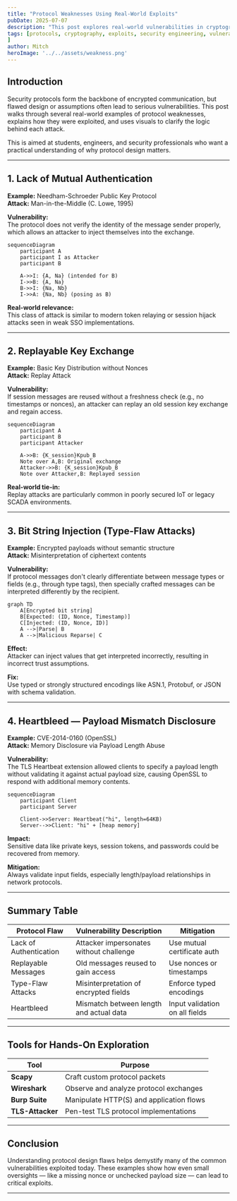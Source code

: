 ```yaml
---
title: "Protocol Weaknesses Using Real-World Exploits"
pubDate: 2025-07-07
description: "This post explores real-world vulnerabilities in cryptographic protocols through clear visual breakdowns. From replay attacks and bit-string injection to Heartbleed, each flaw is explained using diagrams and real-world context, offering actionable insights for students and cybersecurity professionals."
tags: [protocols, cryptography, exploits, security engineering, vulnerability analysis, heartbleed, authentication, replay attack, type-flaw, cybersecurity education
]
author: Mitch
heroImage: '../../assets/weakness.png'
---
```


## Introduction

Security protocols form the backbone of encrypted communication, but flawed design or assumptions often lead to serious vulnerabilities. This post walks through several real-world examples of protocol weaknesses, explains how they were exploited, and uses visuals to clarify the logic behind each attack.

This is aimed at students, engineers, and security professionals who want a practical understanding of why protocol design matters.

---

## 1. Lack of Mutual Authentication  
**Example:** Needham-Schroeder Public Key Protocol  
**Attack:** Man-in-the-Middle (C. Lowe, 1995)

**Vulnerability:**  
The protocol does not verify the identity of the message sender properly, which allows an attacker to inject themselves into the exchange.

```mermaid
sequenceDiagram
    participant A
    participant I as Attacker
    participant B

    A->>I: {A, Na} (intended for B)
    I->>B: {A, Na}
    B->>I: {Na, Nb}
    I->>A: {Na, Nb} (posing as B)
```

**Real-world relevance:**  
This class of attack is similar to modern token relaying or session hijack attacks seen in weak SSO implementations.

---

## 2. Replayable Key Exchange  
**Example:** Basic Key Distribution without Nonces  
**Attack:** Replay Attack

**Vulnerability:**  
If session messages are reused without a freshness check (e.g., no timestamps or nonces), an attacker can replay an old session key exchange and regain access.

```mermaid
sequenceDiagram
    participant A
    participant B
    participant Attacker

    A->>B: {K_session}Kpub_B
    Note over A,B: Original exchange
    Attacker->>B: {K_session}Kpub_B
    Note over Attacker,B: Replayed session
```

**Real-world tie-in:**  
Replay attacks are particularly common in poorly secured IoT or legacy SCADA environments.

---

## 3. Bit String Injection (Type-Flaw Attacks)  
**Example:** Encrypted payloads without semantic structure  
**Attack:** Misinterpretation of ciphertext contents

**Vulnerability:**  
If protocol messages don't clearly differentiate between message types or fields (e.g., through type tags), then specially crafted messages can be interpreted differently by the recipient.

```mermaid
graph TD
    A[Encrypted bit string]
    B[Expected: (ID, Nonce, Timestamp)]
    C[Injected: (ID, Nonce, ID)]
    A -->|Parse| B
    A -->|Malicious Reparse| C
```

**Effect:**  
Attacker can inject values that get interpreted incorrectly, resulting in incorrect trust assumptions.

**Fix:**  
Use typed or strongly structured encodings like ASN.1, Protobuf, or JSON with schema validation.

---

## 4. Heartbleed — Payload Mismatch Disclosure  
**Example:** CVE-2014-0160 (OpenSSL)  
**Attack:** Memory Disclosure via Payload Length Abuse

**Vulnerability:**  
The TLS Heartbeat extension allowed clients to specify a payload length without validating it against actual payload size, causing OpenSSL to respond with additional memory contents.

```mermaid
sequenceDiagram
    participant Client
    participant Server

    Client->>Server: Heartbeat("hi", length=64KB)
    Server-->>Client: "hi" + [heap memory]
```

**Impact:**  
Sensitive data like private keys, session tokens, and passwords could be recovered from memory.

**Mitigation:**  
Always validate input fields, especially length/payload relationships in network protocols.

---

## Summary Table

| Protocol Flaw            | Vulnerability Description                 | Mitigation                         |
|--------------------------|-------------------------------------------|------------------------------------|
| Lack of Authentication   | Attacker impersonates without challenge   | Use mutual certificate auth        |
| Replayable Messages      | Old messages reused to gain access        | Use nonces or timestamps           |
| Type-Flaw Attacks        | Misinterpretation of encrypted fields     | Enforce typed encodings            |
| Heartbleed               | Mismatch between length and actual data   | Input validation on all fields     |

---

## Tools for Hands-On Exploration

| Tool         | Purpose                                  |
|--------------|------------------------------------------|
| **Scapy**    | Craft custom protocol packets            |
| **Wireshark**| Observe and analyze protocol exchanges   |
| **Burp Suite**| Manipulate HTTP(S) and application flows|
| **TLS-Attacker**| Pen-test TLS protocol implementations |

---

## Conclusion

Understanding protocol design flaws helps demystify many of the common vulnerabilities exploited today. These examples show how even small oversights — like a missing nonce or unchecked payload size — can lead to critical exploits.

---
